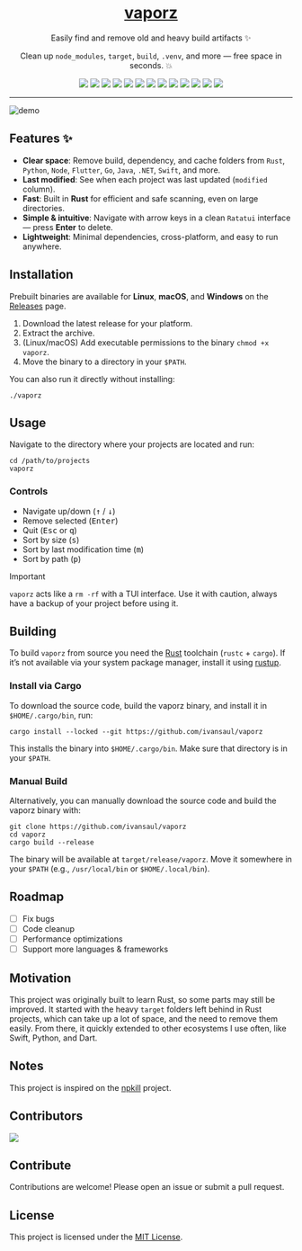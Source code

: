 <div align="center">

<h1 style="border-bottom: none">
    <b><a href="#">vaporz</a></b>
</h1>

Easily find and remove old and heavy build artifacts ✨

Clean up `node_modules`, `target`, `build`, `.venv`, and more — free space in seconds. 💥

</div>

<p align="center">
  <img src="https://img.shields.io/badge/Python-snow?logo=python&logoColor=3776AB" />
  <img src="https://img.shields.io/badge/Java-snow?logo=coffeescript&logoColor=FC4C02" />
  <img src="https://img.shields.io/badge/C++-snow?logo=c%2B%2B&logoColor=00599C" />
  <img src="https://img.shields.io/badge/C-snow?logo=c&logoColor=A8B9CC" />
  <img src="https://img.shields.io/badge/C%23-snow?logo=csharp&logoColor=512BD4" />
  <img src="https://img.shields.io/badge/JavaScript-snow?logo=javascript&logoColor=E9CE30" />
  <img src="https://img.shields.io/badge/Go-snow?logo=go&logoColor=00ADD8" />
  <img src="https://img.shields.io/badge/Swift-snow?logo=swift&logoColor=F05138" />
  <img src="https://img.shields.io/badge/Rust-snow?logo=rust&logoColor=000000" />
  <img src="https://img.shields.io/badge/Ruby-snow?logo=ruby&logoColor=CC342D" />
  <img src="https://img.shields.io/badge/Kotlin-snow?logo=kotlin&logoColor=7F52FF" />
  <img src="https://img.shields.io/badge/TypeScript-snow?logo=typescript&logoColor=3178C6" />
  <img src="https://img.shields.io/badge/Dart-snow?logo=dart&logoColor=0175C2" />
</p>

---

![demo](https://github.com/ivansaul/demos/raw/refs/heads/master/videos/vaporz.avif)

## Features ✨

- **Clear space**: Remove build, dependency, and cache folders from `Rust`, `Python`, `Node`, `Flutter`, `Go`, `Java`, `.NET`, `Swift`, and more.
- **Last modified**: See when each project was last updated (`modified` column).
- **Fast**: Built in **Rust** for efficient and safe scanning, even on large directories.
- **Simple & intuitive**: Navigate with arrow keys in a clean `Ratatui` interface — press **Enter** to delete.
- **Lightweight**: Minimal dependencies, cross-platform, and easy to run anywhere.

## Installation

Prebuilt binaries are available for **Linux**, **macOS**, and **Windows** on the [Releases](https://github.com/ivansaul/vaporz/releases) page.

1. Download the latest release for your platform.
2. Extract the archive.
3. (Linux/macOS) Add executable permissions to the binary `chmod +x vaporz`.
4. Move the binary to a directory in your `$PATH`.

You can also run it directly without installing:

```console
./vaporz
```

## Usage

Navigate to the directory where your projects are located and run:

```console
cd /path/to/projects
vaporz
```

### Controls

- Navigate up/down (<kbd>↑</kbd> / <kbd>↓</kbd>)
- Remove selected (<kbd>Enter</kbd>)
- Quit (<kbd>Esc</kbd> or <kbd>q</kbd>)
- Sort by size (<kbd>s</kbd>)
- Sort by last modification time (<kbd>m</kbd>)
- Sort by path (<kbd>p</kbd>)


> [!IMPORTANT]
> `vaporz` acts like a `rm -rf` with a TUI interface. Use it with caution, always have a backup of your project before using it.

## Building

To build `vaporz` from source you need the [Rust](https://www.rust-lang.org/) toolchain (`rustc` + `cargo`). If it’s not available via your system package manager, install it using [rustup](https://rustup.rs/).

### Install via Cargo

To download the source code, build the vaporz binary, and install it in `$HOME/.cargo/bin`, run:

```console
cargo install --locked --git https://github.com/ivansaul/vaporz
```

This installs the binary into `$HOME/.cargo/bin`. Make sure that directory is in your `$PATH`.

### Manual Build

Alternatively, you can manually download the source code and build the vaporz binary with:

```console
git clone https://github.com/ivansaul/vaporz
cd vaporz
cargo build --release
```

The binary will be available at `target/release/vaporz`. Move it somewhere in your `$PATH` (e.g., `/usr/local/bin` or `$HOME/.local/bin`).

## Roadmap

- [ ] Fix bugs
- [ ] Code cleanup
- [ ] Performance optimizations
- [ ] Support more languages & frameworks

## Motivation

This project was originally built to learn Rust, so some parts may still be improved.
It started with the heavy `target` folders left behind in Rust projects, which can take up a lot of space, and the need to remove them easily. From there, it quickly extended to other ecosystems I use often, like Swift, Python, and Dart.

## Notes

This project is inspired on the [npkill](https://github.com/voidcosmos/npkill) project.

## Contributors

<a href="https://github.com/ivansaul/vaporz/graphs/contributors">
  <img src="https://contrib.rocks/image?repo=ivansaul/vaporz" />
</a>

## Contribute

Contributions are welcome! Please open an issue or submit a pull request.

## License

This project is licensed under the [MIT License](https://github.com/ivansaul/vaporz/blob/main/LICENSE).
